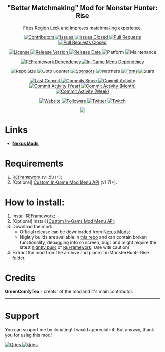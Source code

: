 <p align="center">
	<h2 align="center"><b>"Better Matchmaking" Mod for Monster Hunter: Rise</b></h2>
	<p align="center">Fixes Region Lock and improves matchmaking experience.</p>
</p>

<p align="center">
	<a href="https://github.com/greencomfytea/mhr-better-matchmaking/graphs/contributors">
		<img alt="Contributors" src="https://img.shields.io/github/contributors/greencomfytea/mhr-better-matchmaking" />
	</a>
	<a href="https://github.com/greencomfytea/mhr-better-matchmaking/issues">
		<img alt="Issues" src="https://img.shields.io/github/issues/greencomfytea/mhr-better-matchmaking" />
	</a>
	<a href="https://github.com/greencomfytea/mhr-better-matchmaking/issues">
		<img alt="Issues Closed" src="https://img.shields.io/github/issues-closed/greencomfytea/mhr-better-matchmaking" />
	</a>
	<a href="https://github.com/greencomfytea/mhr-better-matchmaking/pulls">
		<img alt="Pull Requests" src="https://img.shields.io/github/issues-pr/greencomfytea/mhr-better-matchmaking" />
	</a>
	<a href="https://github.com/greencomfytea/mhr-better-matchmaking/pulls">
		<img alt="Pull Requests Closed" src="https://img.shields.io/github/issues-pr-closed/greencomfytea/mhr-better-matchmaking" />
	</a>
</p>
<p align="center">
	<a href="https://github.com/greencomfytea/mhr-better-matchmaking/blob/main/LICENSE">
		<img alt="License" src="https://img.shields.io/github/license/greencomfytea/mhr-better-matchmaking" />
	</a>
	<a href="https://github.com/greencomfytea/mhr-better-matchmaking/releases">
		<img alt="Release Version" src="https://img.shields.io/github/v/release/greencomfytea/mhr-better-matchmaking" />
	</a>
	<a href="https://github.com/greencomfytea/mhr-better-matchmaking/releases">
		<img alt="Release Date" src="https://img.shields.io/github/release-date/greencomfytea/mhr-better-matchmaking" />
	</a>
	<a>
		<img alt="Platform" src="https://img.shields.io/badge/platform-win%20%7C%20linux%20%7C%20steam%20deck-lightgrey" />
	</a>
	<a>
		<img alt="Maintenance" src="https://img.shields.io/maintenance/yes/2023" />
	</a>
</p>
<p align="center">
	<a href="https://www.nexusmods.com/monsterhunterrise/mods/26">
		<img alt="REFramework Dependency" src="https://img.shields.io/badge/dependency-REFramework%20v1.503%2B-green" />
	</a>
	<a href="https://www.nexusmods.com/monsterhunterrise/mods/1292">
		<img alt="In-Game Menu Dependency" src="https://img.shields.io/badge/dependency-Custom%20In--Game%20Mod%20Menu%20API%20v1.71%2B-yellow" />
	</a>
</p>
<p align="center">
	<a>
		<img alt="Repo Size" src="https://img.shields.io/github/repo-size/greencomfytea/mhr-better-matchmaking" />
	</a>
	<a>
		<img alt="Goto Counter" src="https://img.shields.io/github/search/greencomfytea/mhr-better-matchmaking/goto" />
	</a>
	<a href="https://github.com/sponsors/greencomfytea">
		<img alt="Sponsors" src="https://img.shields.io/github/sponsors/greencomfytea" />
	</a>
	<a>
		<img alt="Watchers" src="https://img.shields.io/github/watchers/greencomfytea/mhr-better-matchmaking" />
	</a>
	<a href="https://github.com/greencomfytea/mhr-better-matchmaking/forks">
		<img alt="Forks" src="https://img.shields.io/github/forks/greencomfytea/mhr-better-matchmaking" />
	</a>
	<a>
		<img alt="Stars" src="https://img.shields.io/github/stars/greencomfytea/mhr-better-matchmaking" />
	</a>
</p>
<p align="center">
	<a href="https://github.com/greencomfytea/mhr-better-matchmaking/commits/main">
		<img alt="Last Commit" src="https://img.shields.io/github/last-commit/greencomfytea/mhr-better-matchmaking" />
	</a>
	<a href="https://github.com/greencomfytea/mhr-better-matchmaking/commits/main">
		<img alt="Commits Since" src="https://img.shields.io/github/commits-since/greencomfytea/mhr-better-matchmaking/latest" />
	</a>
	<a href="https://github.com/greencomfytea/mhr-better-matchmaking/graphs/commit-activity">
		<img alt="Commit Activity" src="https://img.shields.io/github/commit-activity/t/greencomfytea/mhr-better-matchmaking" />
	</a>
	<a href="https://github.com/greencomfytea/mhr-better-matchmaking/graphs/commit-activity">
		<img alt="Commit Activity (Year)" src="https://img.shields.io/github/commit-activity/y/greencomfytea/mhr-better-matchmaking" />
	</a>
	<a href="https://github.com/greencomfytea/mhr-better-matchmaking/graphs/commit-activity">
		<img alt="Commit Activity (Month)" src="https://img.shields.io/github/commit-activity/m/greencomfytea/mhr-better-matchmaking" />
	</a>
	<a href="https://github.com/greencomfytea/mhr-better-matchmaking/graphs/commit-activity">
		<img alt="Commit Activity (Week)" src="https://img.shields.io/github/commit-activity/w/greencomfytea/mhr-better-matchmaking" />
	</a>
</p>
<p align="center">
	<a href="https://www.nexusmods.com/monsterhunterrise/mods/1044">
		<img alt="Website" src="https://img.shields.io/website?down_color=red&down_message=down&up_color=green&up_message=up&url=https://www.nexusmods.com/monsterhunterrise/mods/1044" />
	</a>
	<a href="https://github.com/greencomfytea?tab=followers">
		<img alt="Followers" src="https://img.shields.io/github/followers/greencomfytea" />
	</a>
	<a href="https://twitter.com/greencomfytea">
		<img alt="Twitter" src="https://img.shields.io/twitter/follow/greencomfytea" />
	</a>
	<a href="https://www.twitch.tv/greencomfytea">
		<img alt="Twitch" src="https://img.shields.io/twitch/status/greencomfytea" />
	</a>
</p>

<p align="center">
	<a>
		<img align="center" src="https://user-images.githubusercontent.com/30152047/183247427-c71bf991-6910-4801-97c0-5e7a537305e7.png" />
	</a>
</p>

# Links
* **[Nexus Mods](https://www.nexusmods.com/monsterhunterrise/mods/1044)**  

# Requirements
1. [REFramework](https://www.nexusmods.com/monsterhunterrise/mods/26) (v1.503+);
2. [Optional] [Custom In-Game Mod Menu API](https://www.nexusmods.com/monsterhunterrise/mods/1292) (v1.71+).

# How to install:
1. Install [REFramework](https://www.nexusmods.com/monsterhunterrise/mods/26);
1. [Optional] Install [[Custom In-Game Mod Menu API](https://www.nexusmods.com/monsterhunterrise/mods/1292);
3. Download the mod:
    * Official release can be downloaded from [Nexus Mods](https://www.nexusmods.com/monsterhunterrise/mods/1044);
    * Nightly builds are available in [this repo](https://github.com/greencomfytea/mhr-better-matchmaking) and can contain broken functionality, debugging info on screen, bugs and might require the latest [nightly build](https://github.com/praydog/REFramework-nightly/releases) of [REFramework](https://www.nexusmods.com/monsterhunterrise/mods/26). Use with caution!
4. Extract the mod from the archive and place it in MonsterHunterRise folder.

# Credits
**GreenComfyTea** - creator of the mod and it's main contributor.
  
***
# Support

You can support me by donating! I would appreciate it! But anyway, thank you for using this mod!

 <a href="https://streamelements.com/greencomfytea/tip">
  <img alt="Qries" src="https://panels.twitch.tv/panel-48897356-image-c6155d48-b689-4240-875c-f3141355cb56">
</a>
<a href="https://ko-fi.com/greencomfytea">
  <img alt="Qries" src="https://panels.twitch.tv/panel-48897356-image-c2fcf835-87e4-408e-81e8-790789c7acbc">
</a>

